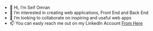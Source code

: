 - 👋 Hi, I’m Seif Omran
- 👀 I’m interested in creating web applications, Front End and Back End
- 💞️ I’m looking to collaborate on inspiring and usaful web apps 
- 📫 You can easly reach me out on my LinkedIn Account [From Here](https://www.linkedin.com/in/seif-omran-053b60142/)

<!---
seifomran132/seifomran132 is a ✨ special ✨ repository because its `README.md` (this file) appears on your GitHub profile.
You can click the Preview link to take a look at your changes.
--->
